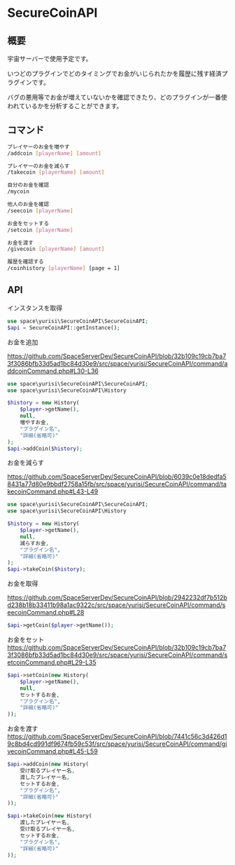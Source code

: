 # SecureCoinAPI

## 概要　

宇宙サーバーで使用予定です。

いつどのプラグインでどのタイミングでお金がいじられたかを履歴に残す経済プラグインです。

バグの悪用等でお金が増えていないかを確認できたり、どのプラグインが一番使われているかを分析することができます。

## コマンド

```bash
プレイヤーのお金を増やす
/addcoin [playerName] [amount]

プレイヤーのお金を減らす
/takecoin [playerName] [amount]

自分のお金を確認
/mycoin

他人のお金を確認
/seecoin [playerName]

お金をセットする
/setcoin [playerName]

お金を渡す
/givecoin [playerName] [amount]

履歴を確認する
/coinhistory [playerName] [page = 1]
```

## API

インスタンスを取得

```php
use space\yurisi\SecureCoinAPI\SecureCoinAPI;
$api = SecureCoinAPI::getInstance();
```

お金を追加

https://github.com/SpaceServerDev/SecureCoinAPI/blob/32b109c19cb7ba73f3086bfb33d5ad1bc84d30e9/src/space/yurisi/SecureCoinAPI/command/addcoinCommand.php#L30-L36

```php
use space\yurisi\SecureCoinAPI\SecureCoinAPI;
use space\yurisi\SecureCoinAPI\History

$history = new History(
    $player->getName(),
    null,
    増やすお金,
    "プラグイン名",
    "詳細(省略可)"
);
$api->addCoin($history);
```

お金を減らす

https://github.com/SpaceServerDev/SecureCoinAPI/blob/6039c0e18dedfa58431a77d80e9bbdf2758a15fb/src/space/yurisi/SecureCoinAPI/command/takecoinCommand.php#L43-L49

```php
use space\yurisi\SecureCoinAPI\SecureCoinAPI;
use space\yurisi\SecureCoinAPI\History

$history = new History(
    $player->getName(),
    null,
    減らすお金,
    "プラグイン名",
    "詳細(省略可)"
);
$api->takeCoin($history);
```

お金を取得

https://github.com/SpaceServerDev/SecureCoinAPI/blob/2942232df7b512bd238b18b33411b98a1ac9322c/src/space/yurisi/SecureCoinAPI/command/seecoinCommand.php#L28

```php
$api->getCoin($player->getName());
```

お金をセット
https://github.com/SpaceServerDev/SecureCoinAPI/blob/32b109c19cb7ba73f3086bfb33d5ad1bc84d30e9/src/space/yurisi/SecureCoinAPI/command/setcoinCommand.php#L29-L35

```php
$api->setCoin(new History(
    $player->getName(),
    null,
    セットするお金,
    "プラグイン名",
    "詳細(省略可)"
));
```

お金を渡す
https://github.com/SpaceServerDev/SecureCoinAPI/blob/7441c56c3d426d19c8bd4cd991df9674fb59c53f/src/space/yurisi/SecureCoinAPI/command/givecoinCommand.php#L45-L59

```php
$api->addCoin(new History(
    受け取るプレイヤー名,
    渡したプレイヤー名,
    セットするお金,
    "プラグイン名",
    "詳細(省略可)"
));

$api->takeCoin(new History(
    渡したプレイヤー名,
    受け取るプレイヤー名,
    セットするお金,
    "プラグイン名",
    "詳細(省略可)"
));
```
